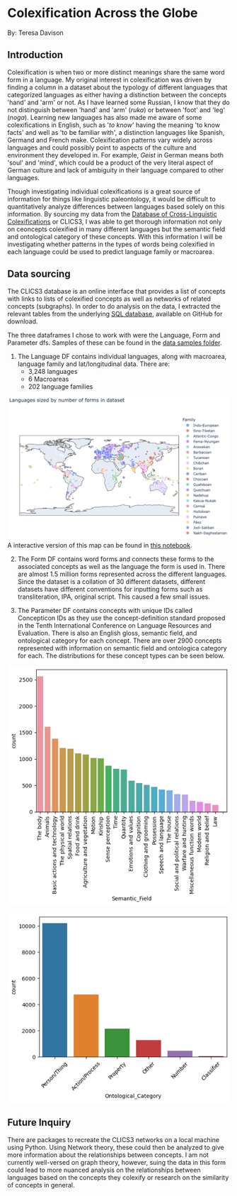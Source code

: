 # Colexification Across the Globe
By: Teresa Davison

## Introduction
Colexification is when two or more distinct meanings share the same word form in a language. My original interest in colexification was driven by finding a column in a dataset about the typology of different languages that categorized languages as either having a distinction between the concepts 'hand' and 'arm' or not. As I have learned some Russian, I know that they do not distinguish between 'hand' and 'arm' (*ruka*) or between 'foot' and 'leg' (*noga*). Learning new languages has also made me aware of some colexifications in English, such as '*to know*' having the meaning 'to know facts' and well as 'to be familiar with', a distinction languages like Spanish, Germand and French make. Colexification patterns vary widely across languages and could possibly point to aspects of the culture and environment they developed in. For example, *Geist* in German means both 'soul' and 'mind', which could be a product of the very literal aspect of German culture and lack of ambiguity in their language compared to other languages.

Though investigating individual colexifications is a great source of information for things like linguistic paleontology, it would be difficult to quantitatively analyze differences between languages based solely on this information. By sourcing my data from the [Database of Cross-Linguistic Colexifications](https://clics.clld.org/parameters) or CLICS3, I was able to get thorough information not only on ceoncepts colexified in many different languages but the semantic field and ontological category of these concepts. With this information I will be investigating whether patterns in the types of words being colexified in each language could be used to predict language family or macroarea.

## Data sourcing

The CLICS3 database is an online interface that provides a list of concepts with links to lists of colexified concepts as well as networks of related concepts (subgraphs). In order to do analysis on the data, I extracted the relevant tables from the underlying [SQL database](https://github.com/clics/clics3/blob/master/clics3.sqlite.zip), available on GitHub for download.

The three dataframes I chose to work with were the Language, Form and Parameter dfs. Samples of these can be found in the [data samples folder](https://github.com/Data-Science-for-Linguists-2024/Colexification-Across-the-Globe/tree/main/data_samples). 
1. The Language DF contains individual languages, along with macroarea, language family and lat/longitudinal data. There are:
    - 3,248 languages
    - 6 Macroareas
    - 202 language families

![Figure 1. Map of languages represented in the dataset with size corresponding to the number of forms in that language](figures/languagesFormSize.png)
A interactive version of this map can be found in [this notebook](https://nbviewer.org/github/Data-Science-for-Linguists-2024/Colexification-Across-the-Globe/blob/main/notebooks/Final_pr.ipynb).

2. The Form DF contains word forms and connects these forms to the associated concepts as well as the language the form is used in. There are almost 1.5 million forms represented across the different languages. Since the dataset is a collation of 30 different datasets, different datasets have different conventions for inputting forms such as transliteration, IPA, original script. This caused a few small issues.
    
4. The Parameter DF contains concepts with unique IDs called Concepticon IDs as they use the concept-definition standard proposed in the Tenth International Conference on Language Resources and Evaluation. There is also an English gloss, semantic field, and ontological category for each concept. There are over 2900 concepts represented with information on semantic field and ontologica category for each. The distributions for these concept types can be seen below.

![Figure 2. Distribution of semantic field among concepts](figures/sem_field.png)

![Figure 3. Distribution of ontological category among concepts](figures/ont_cat.png)





## Future Inquiry

There are packages to recreate the CLICS3 networks on a local machine using Python. Using Network theory, these could then be analyzed to give more information about the relationships between concepts. I am not currently well-versed on graph theory, however, suing the data in this form could lead to more nuanced analysis on the relationships between languages based on the concepts they colexify or research on the similarity of concepts in general.




